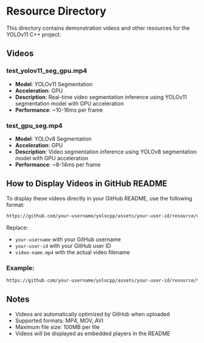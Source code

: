 # Resource Directory

This directory contains demonstration videos and other resources for the YOLOv11 C++ project.

## Videos

### test_yolov11_seg_gpu.mp4
- **Model**: YOLOv11 Segmentation
- **Acceleration**: GPU
- **Description**: Real-time video segmentation inference using YOLOv11 segmentation model with GPU acceleration
- **Performance**: ~10-16ms per frame

### test_gpu_seg.mp4
- **Model**: YOLOv8 Segmentation  
- **Acceleration**: GPU
- **Description**: Video segmentation inference using YOLOv8 segmentation model with GPU acceleration
- **Performance**: ~8-14ms per frame

## How to Display Videos in GitHub README

To display these videos directly in your GitHub README, use the following format:

```markdown
https://github.com/your-username/yolocpp/assets/your-user-id/resource/video-name.mp4
```

Replace:
- `your-username` with your GitHub username
- `your-user-id` with your GitHub user ID
- `video-name.mp4` with the actual video filename

### Example:
```markdown
https://github.com/your-username/yolocpp/assets/your-user-id/resource/test_yolov11_seg_gpu.mp4
```

## Notes

- Videos are automatically optimized by GitHub when uploaded
- Supported formats: MP4, MOV, AVI
- Maximum file size: 100MB per file
- Videos will be displayed as embedded players in the README 
